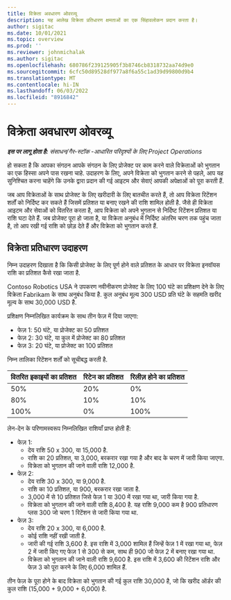 ```yaml
---
title: विक्रेता अवधारण ओवरव्यू
description: यह आलेख विक्रेता प्रतिधारण क्षमताओं का एक सिंहावलोकन प्रदान करता है।
author: sigitac
ms.date: 10/01/2021
ms.topic: overview
ms.prod: ''
ms.reviewer: johnmichalak
ms.author: sigitac
ms.openlocfilehash: 680786f239125905f3b8746cb8318732aa74d9e0
ms.sourcegitcommit: 6cfc50d89528df977a8f6a55c1ad39d99800d9b4
ms.translationtype: MT
ms.contentlocale: hi-IN
ms.lasthandoff: 06/03/2022
ms.locfileid: "8916842"
---
```

# <a name="vendor-retention-overview"></a>विक्रेता अवधारण ओवरव्यू

_**इस पर लागू होता है:** संसाधन/गैर-स्टॉक -आधारित परिदृश्यों के लिए Project Operations_

हो सकता है कि आपका संगठन आपके संगठन के लिए प्रोजेक्ट पर काम करने वाले विक्रेताओं को भुगतान का एक हिस्सा अपने पास रखना चाहे. उदाहरण के लिए, अपने विक्रेता को भुगतान करने से पहले, आप यह सुनिश्चित करना चाहेंगे कि उनके द्वारा प्रदान की गई आइटम और सेवाएं आपकी अपेक्षाओं को पूरा करती हैं.

जब आप विक्रेताओं के साथ प्रोजेक्ट के लिए खरीदारी के लिए बातचीत करते हैं, तो आप विक्रेता रिटेंशन शर्तों को निर्दिष्ट कर सकते हैं जिसमें प्रतिशत या बनाए रखने की राशि शामिल होती है. जैसे ही विक्रेता आइटम और सेवाओं को वितरित करता है, आप विक्रेता को अपने भुगतान से निर्दिष्ट रिटेंशन प्रतिशत या राशि घटा देते हैं. जब प्रोजेक्ट पूरा हो जाता है, या विक्रेता अनुबंध में निर्दिष्ट अंतरिम चरण तक पहुंच जाता है, तो आप रखी गई राशि को छोड़ देते हैं और विक्रेता को भुगतान करते हैं.

## <a name="vendor-retention-example"></a>विक्रेता प्रतिधारण उदाहरण

निम्न उदाहरण दिखाता है कि किसी प्रोजेक्ट के लिए पूर्ण होने वाले प्रतिशत के आधार पर विक्रेता इनवॉयस राशि का प्रतिशत कैसे रखा जाता है.

Contoso Robotics USA ने उपकरण नवीनीकरण प्रोजेक्ट के लिए 100 घंटे का प्रशिक्षण देने के लिए विक्रेता Fabrikam के साथ अनुबंध किया है. कुल अनुबंध मूल्य 300 USD प्रति घंटे के सहमति खरीद मूल्य के साथ 30,000 USD है.

प्रशिक्षण निम्नलिखित कार्यक्रम के साथ तीन फेज़ में दिया जाएगा:

- फेज़ 1: 50 घंटे, या प्रोजेक्ट का 50 प्रतिशत
- फेज़ 2: 30 घंटे, या कुल में प्रोजेक्ट का 80 प्रतिशत
- फेज़ 3: 20 घंटे, या प्रोजेक्ट का 100 प्रतिशत

निम्न तालिका रिटेंशन शर्तों को सूचीबद्ध करती है.

| **वितरित इकाइयों का प्रतिशत** | **रिटेन का प्रतिशत** | **रिलीज़ होने का प्रतिशत** |
| --- | --- | --- |
| 50% | 20% | 0% |
| 80% | 10% | 10% |
| 100% | 0% | 100% |

लेन-देन के परिणामस्वरूप निम्नलिखित राशियाँ प्राप्त होती हैं:

- फेज़ 1:
  - देय राशि 50 x 300, या 15,000 है.
  - राशि का 20 प्रतिशत, या 3,000, बरकरार रखा गया है और बाद के चरण में जारी किया जाएगा.
  - विक्रेता को भुगतान की जाने वाली राशि 12,000 है.
- फेज़ 2:
  - देय राशि 30 x 300, या 9,000 है.
  - राशि का 10 प्रतिशत, या 900, बरकरार रखा जाता है.
  - 3,000 में से 10 प्रतिशत जिसे फेज़ 1 या 300 में रखा गया था, जारी किया गया है.
  - विक्रेता को भुगतान की जाने वाली राशि 8,400 है. यह राशि 9,000 कम है 900 प्रतिधारण प्लस 300 जो चरण 1 रिटेंशन से जारी किया गया था.
- फेज़ 3:
  - देय राशि 20 x 300, या 6,000 है.
  - कोई राशि नहीं रखी जाती है.
  - जारी की गई राशि 3,600 है. इस राशि में 3,000 शामिल हैं जिन्हें फेज़ 1 में रखा गया था, फेज़ 2 में जारी किए गए फेज़ 1 से 300 से कम, साथ ही 900 जो फेज़ 2 में बनाए रखा गया था.
  - विक्रेता को भुगतान की जाने वाली राशि 9,600 है. इस राशि में 3,600 की रिटेंशन राशि और फेज़ 3 को पूरा करने के लिए 6,000 शामिल हैं.

तीन फेज़ के पूरा होने के बाद विक्रेता को भुगतान की गई कुल राशि 30,000 है, जो कि खरीद ऑर्डर की कुल राशि (15,000 + 9,000 + 6,000) है.
